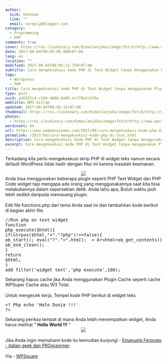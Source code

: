 ```yaml
---
author:
  nick: Unknown
  link: ""
  email: noreply@blogger.com
category:
  - Programming
  - PHP
comments: true
cover: https://res.cloudinary.com/dimaslanjaka/image/fetch/http://www.wpstuffs.com/wp-content/uploads/2013/05/php-wordpress-300x197.jpg
date: 2017-08-04T08:05:00.000+07:00
lang: en
location: ""
modified: 2017-08-04T08:05:15.759+07:00
subtitle: Cara mengeksekusi kode PHP di Text Widget tanpa menggunakan Plugin
tags:
  - Wordpress
  - PHP
title: Cara mengeksekusi kode PHP di Text Widget tanpa menggunakan Plugin
type: post
uuid: a16325c4-c2d4-4888-8a05-4c7f0e2c5f0a
webtitle: WMI Gitlab
updated: 2017-08-04T08:05:15+07:00
thumbnail: https://res.cloudinary.com/dimaslanjaka/image/fetch/http://www.wpstuffs.com/wp-content/uploads/2013/05/php-wordpress-300x197.jpg
photos:
  - https://res.cloudinary.com/dimaslanjaka/image/fetch/http://www.wpstuffs.com/wp-content/uploads/2013/05/php-wordpress-300x197.jpg
wordcount: 44
url: https://www.webmanajemen.com/2017/08/cara-mengeksekusi-kode-php-di-text.html
permalink: /2017/08/cara-mengeksekusi-kode-php-di-text.html
description: Cara mengeksekusi kode PHP di Text Widget tanpa menggunakan Plugin
excerpt: Cara mengeksekusi kode PHP di Text Widget tanpa menggunakan Plugin
---
```


Terkadang kita perlu mengeksekusi skrip PHP di widget teks namun secara default WordPress tidak hadir dengan fitur ini karena masalah keamanan.<br><div class="separator" style="clear: both; text-align: center;"><a href="https://res.cloudinary.com/dimaslanjaka/image/fetch/http://www.wpstuffs.com/wp-content/uploads/2013/05/php-wordpress-300x197.jpg" imageanchor="1" style="margin-left: 1em; margin-right: 1em;" rel="noopener noreferer nofollow"><img border="0" data-original-height="197" data-original-width="300" src="https://res.cloudinary.com/dimaslanjaka/image/fetch/http://www.wpstuffs.com/wp-content/uploads/2013/05/php-wordpress-300x197.jpg"></a></div>Anda bisa menggunakan beberapa plugin seperti PHP Text Widget dan PHP Code widget tapi mengapa ada orang yang menggunakannya saat kita bisa melakukannya dalam sepersekian detik. Anda tahu apa, Butuh waktu jauh lebih sedikit daripada memasang plugin.<br><br>Edit file functions.php dari tema Anda saat ini dan tambahkan kode berikut di bagian akhir file.<br><pre>//Run php on text widget<br>function php_execute($html){<br>if(strpos($html,"&lt;"."?php")!==false){ ob_start(); eval("?"."&gt;".$html);<br>$html=ob_get_contents();<br>ob_end_clean();<br>}<br>return $html;<br>}<br>add_filter('widget_text','php_execute',100);</pre>Sekarang hapus cache jika Anda menggunakan Plugin Cache seperti cache WPSuper Cache atau W3 Total.<br><br>Untuk mengecek kerja, Tempel kode PHP berikut di widget teks<br><pre>&lt;? Php echo 'Halo Dunia !!!' ?&gt;</pre>Sekarang periksa tempat di mana Anda telah menempatkan widget, Anda harus melihat " <b>Hello World !!!</b> "<br><div class="separator" style="clear: both; text-align: center;"><a href="https://res.cloudinary.com/dimaslanjaka/image/fetch/http://www.wpstuffs.com/wp-content/uploads/2013/05/hello-world-php-widget.png" imageanchor="1" style="margin-left: 1em; margin-right: 1em;" rel="noopener noreferer nofollow"><img border="0" data-original-height="70" data-original-width="268" src="https://res.cloudinary.com/dimaslanjaka/image/fetch/http://www.wpstuffs.com/wp-content/uploads/2013/05/hello-world-php-widget.png"></a></div><br>Jika Anda ingin memahami kode itu kemudian kunjungi - <a href="https://translate.googleusercontent.com/translate_c?depth=2&amp;nv=1&amp;rurl=translate.google.com&amp;sl=en&amp;sp=nmt4&amp;tl=id&amp;u=http://www.emanueleferonato.com/2011/04/11/executing-php-inside-a-wordpress-widget-without-any-plugin/&amp;usg=ALkJrhh34axLDLAkFT73kbmheCYdlTIvJw" target="_blank" rel="noopener noreferer nofollow"> Emanuele Feronato - italian geek dan PROgrammer</a>.<br><br>Via - <a href="https://translate.googleusercontent.com/translate_c?depth=2&amp;nv=1&amp;rurl=translate.google.com&amp;sl=en&amp;sp=nmt4&amp;tl=id&amp;u=http://www.wpsquare.com/execute-php-wordpress-text-widget-without-plugin/&amp;usg=ALkJrhgeZNEO10CoFQfjwJgpgpcOKG-uJA" target="_blank" rel="noopener noreferer nofollow"> WPSquare </a>